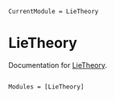 ```@meta
CurrentModule = LieTheory
```

# LieTheory

Documentation for [LieTheory](https://github.com/SyxP/LieTheory.jl).

```@index
```

```@autodocs
Modules = [LieTheory]
```
